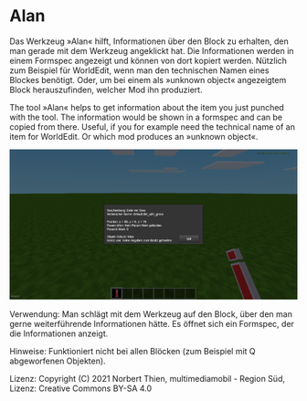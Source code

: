 # Alan


Das Werkzeug »Alan« hilft, Informationen über den Block zu erhalten, den man gerade mit dem Werkzeug angeklickt hat. Die Informationen werden in einem Formspec angezeigt und können von dort kopiert werden. Nützlich zum Beispiel für WorldEdit, wenn man den technischen Namen eines Blockes benötigt. Oder, um bei einem als »unknown object« angezeigtem Block herauszufinden, welcher Mod ihn produziert.

The tool »Alan« helps to get information about the item you just punched with the tool. The information would be shown in a formspec and can be copied from there. Useful, if you for example need the technical name of an item for WorldEdit. Or which mod produces an »unknown object«.


<img src="screenshot.png">

Verwendung:
Man schlägt mit dem Werkzeug auf den Block, über den man gerne weiterführende Informationen hätte. Es öffnet sich ein Formspec, der die Informationen anzeigt.

Hinweise:
Funktioniert nicht bei allen Blöcken (zum Beispiel mit Q abgeworfenen Objekten).

Lizenz:
Copyright (C) 2021 Norbert Thien, multimediamobil - Region Süd, Lizenz: Creative Commons BY-SA 4.0
